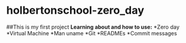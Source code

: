 # holbertonschool-zero_day
##This is my first project 
**Learning about and how to use:**
*Zero day
*Virtual Machine
*Man uname
*Git
*READMEs
*Commit messages



 



